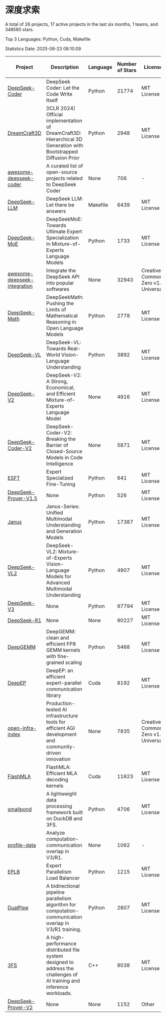 # 深度求索

A total of 26 projects, 17 active projects in the last six months, 1 teams, and 348580 stars.

Top 3 Languages: Python, Cuda, Makefile

Statistics Date: 2025-06-23 08:10:09

| Project | Description | Language | Number of Stars | License | Creation Date | Last Updated Date | Last Pushed Date |
| --- | --- | --- | --- | --- | --- | --- | --- |
| [DeepSeek-Coder](https://github.com/deepseek-ai/DeepSeek-Coder) | DeepSeek Coder: Let the Code Write Itself | Python | 21774 | MIT License | 2023-10-20 | 2025-06-23 | 2024-05-21 |
| [DreamCraft3D](https://github.com/deepseek-ai/DreamCraft3D) | [ICLR 2024] Official implementation of DreamCraft3D: Hierarchical 3D Generation with Bootstrapped Diffusion Prior | Python | 2948 | MIT License | 2023-10-23 | 2025-06-22 | 2025-04-22 |
| [awesome-deepseek-coder](https://github.com/deepseek-ai/awesome-deepseek-coder) | A curated list of open-source projects related to DeepSeek Coder | None | 706 | - | 2023-11-06 | 2025-06-22 | 2024-04-03 |
| [DeepSeek-LLM](https://github.com/deepseek-ai/DeepSeek-LLM) | DeepSeek LLM: Let there be answers | Makefile | 6439 | MIT License | 2023-11-29 | 2025-06-23 | 2024-02-04 |
| [DeepSeek-MoE](https://github.com/deepseek-ai/DeepSeek-MoE) | DeepSeekMoE: Towards Ultimate Expert Specialization in Mixture-of-Experts Language Models | Python | 1733 | MIT License | 2024-01-02 | 2025-06-22 | 2024-01-16 |
| [awesome-deepseek-integration](https://github.com/deepseek-ai/awesome-deepseek-integration) | Integrate the DeepSeek API into popular softwares | None | 32943 | Creative Commons Zero v1.0 Universal | 2024-01-11 | 2025-06-23 | 2025-05-13 |
| [DeepSeek-Math](https://github.com/deepseek-ai/DeepSeek-Math) | DeepSeekMath: Pushing the Limits of Mathematical Reasoning in Open Language Models | Python | 2778 | MIT License | 2024-02-05 | 2025-06-23 | 2024-04-15 |
| [DeepSeek-VL](https://github.com/deepseek-ai/DeepSeek-VL) | DeepSeek-VL: Towards Real-World Vision-Language Understanding | Python | 3892 | MIT License | 2024-03-07 | 2025-06-22 | 2024-04-24 |
| [DeepSeek-V2](https://github.com/deepseek-ai/DeepSeek-V2) | DeepSeek-V2: A Strong, Economical, and Efficient Mixture-of-Experts Language Model | None | 4916 | MIT License | 2024-04-22 | 2025-06-22 | 2024-09-25 |
| [DeepSeek-Coder-V2](https://github.com/deepseek-ai/DeepSeek-Coder-V2) | DeepSeek-Coder-V2: Breaking the Barrier of Closed-Source Models in Code Intelligence | None | 5871 | MIT License | 2024-06-14 | 2025-06-23 | 2024-09-24 |
| [ESFT](https://github.com/deepseek-ai/ESFT) | Expert Specialized Fine-Tuning | Python | 641 | MIT License | 2024-07-04 | 2025-06-22 | 2025-05-22 |
| [DeepSeek-Prover-V1.5](https://github.com/deepseek-ai/DeepSeek-Prover-V1.5) | None | Python | 526 | MIT License | 2024-08-15 | 2025-06-22 | 2024-08-16 |
| [Janus](https://github.com/deepseek-ai/Janus) | Janus-Series: Unified Multimodal Understanding and Generation Models | Python | 17387 | MIT License | 2024-10-18 | 2025-06-22 | 2025-02-01 |
| [DeepSeek-VL2](https://github.com/deepseek-ai/DeepSeek-VL2) | DeepSeek-VL2: Mixture-of-Experts Vision-Language Models for Advanced Multimodal Understanding | Python | 4907 | MIT License | 2024-12-13 | 2025-06-23 | 2025-02-26 |
| [DeepSeek-V3](https://github.com/deepseek-ai/DeepSeek-V3) | None | Python | 97794 | MIT License | 2024-12-26 | 2025-06-23 | 2025-06-16 |
| [DeepSeek-R1](https://github.com/deepseek-ai/DeepSeek-R1) | None | None | 90227 | MIT License | 2025-01-20 | 2025-06-23 | 2025-04-09 |
| [DeepGEMM](https://github.com/deepseek-ai/DeepGEMM) | DeepGEMM: clean and efficient FP8 GEMM kernels with fine-grained scaling | Python | 5468 | MIT License | 2025-02-13 | 2025-06-23 | 2025-06-23 |
| [DeepEP](https://github.com/deepseek-ai/DeepEP) | DeepEP: an efficient expert-parallel communication library | Cuda | 8192 | MIT License | 2025-02-17 | 2025-06-23 | 2025-06-23 |
| [open-infra-index](https://github.com/deepseek-ai/open-infra-index) | Production-tested AI infrastructure tools for efficient AGI development and community-driven innovation | None | 7835 | Creative Commons Zero v1.0 Universal | 2025-02-21 | 2025-06-23 | 2025-05-15 |
| [FlashMLA](https://github.com/deepseek-ai/FlashMLA) | FlashMLA: Efficient MLA decoding kernels | Cuda | 11623 | MIT License | 2025-02-21 | 2025-06-23 | 2025-04-29 |
| [smallpond](https://github.com/deepseek-ai/smallpond) | A lightweight data processing framework built on DuckDB and 3FS. | Python | 4706 | MIT License | 2025-02-24 | 2025-06-23 | 2025-03-05 |
| [profile-data](https://github.com/deepseek-ai/profile-data) | Analyze computation-communication overlap in V3/R1. | None | 1062 | - | 2025-02-26 | 2025-06-22 | 2025-03-21 |
| [EPLB](https://github.com/deepseek-ai/EPLB) | Expert Parallelism Load Balancer | Python | 1215 | MIT License | 2025-02-26 | 2025-06-22 | 2025-03-24 |
| [DualPipe](https://github.com/deepseek-ai/DualPipe) | A bidirectional pipeline parallelism algorithm for computation-communication overlap in V3/R1 training. | Python | 2807 | MIT License | 2025-02-26 | 2025-06-22 | 2025-03-10 |
| [3FS](https://github.com/deepseek-ai/3FS) |  A high-performance distributed file system designed to address the challenges of AI training and inference workloads.  | C++ | 9038 | MIT License | 2025-02-27 | 2025-06-23 | 2025-06-17 |
| [DeepSeek-Prover-V2](https://github.com/deepseek-ai/DeepSeek-Prover-V2) | None | None | 1152 | Other | 2025-04-30 | 2025-06-22 | 2025-04-30 |
